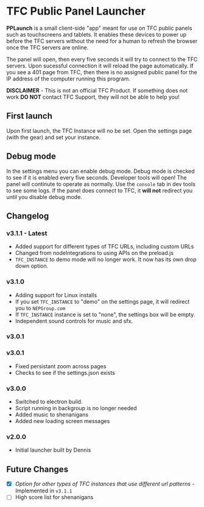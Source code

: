 # TFC Public Panel Launcher

**PPLaunch** is a small client-side "app" meant for use on TFC public panels such as touchscreens and tablets. It enables these devices to power up before the TFC servers without the need for a human to refresh the browser once the TFC servers are online.

The panel will open, then every five seconds it will try to connect to the TFC servers. Upon sucessful connection it will reload the page automatically. If you see a 401 page from TFC, then there is no assigned public panel for the IP address of the computer running this program.

**DISCLAIMER** - This is not an official TFC Product. If something does not work **DO NOT** contact TFC Support, they will not be able to help you!

## First launch
Upon first launch, the TFC Instance will no be set. Open the settings page (with the gear) and set your instance.

## Debug mode
In the settings menu you can enable debug mode. Debug mode is checked to see if it is enabled every five seconds. Developer tools will open!
The panel will continute to operate as normally. Use the `console` tab in dev tools to see some logs. If the panel does connect to TFC, it **will not** redirect you until you disable debug mode. 

## Changelog

### v3.1.1 - **Latest**
- Added support for different types of TFC URLs, including custom URLs
- Changed from nodeIntegrations to using APIs on the preload.js
- `TFC_INSTANCE` to demo mode will no longer work. It now has its own drop down option.

### v3.1.0
- Adding support for Linux installs
- If you set `TFC_INSTANCE` to "demo" on the settings page, it will redirect you to `NEPGroup.com`
- If `TFC_INSTANCE` instance is set to "none", the settings box will be empty.
- Independent sound controls for music and sfx.

### v3.0.1
### v3.0.1
- Fixed persistant zoom across pages
- Checks to see if the settings.json exists

### v3.0.0
- Switched to electron build. 
- Script running in backgroup is no longer needed
- Added music to shenanigans
- Added new loading screen messages

### v2.0.0
- Initial launcher built by Dennis

## Future Changes
- [x] *Option for other types of TFC instances that use different url patterns* - Implemented in `v3.1.1`
- [ ] High score list for shenanigans

